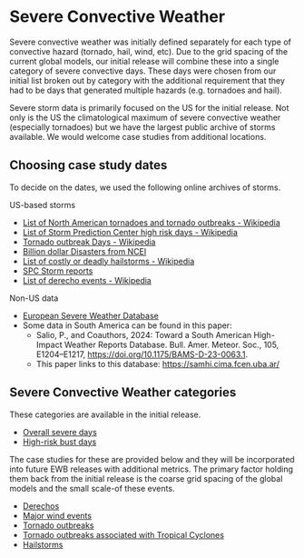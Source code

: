 # Severe Convective Weather

Severe convective weather was initially defined separately for each type of convective hazard (tornado, hail, wind, etc). Due to the grid spacing of the current global models, our initial release will combine these into a single category of severe convective days. These days were chosen from our initial list broken out by category with the additional requirement that they had to be days that generated multiple hazards (e.g. tornadoes and hail).

Severe storm data is primarily focused on the US for the initial release. Not only is the US the climatological maximum of severe convective weather (especially tornadoes) but we have the largest public archive of storms available.  We would welcome case studies from additional locations. 

## Choosing case study dates
To decide on the dates, we used the following online archives of storms.

US-based storms
* [List of North American tornadoes and tornado outbreaks \- Wikipedia](https://en.wikipedia.org/wiki/List_of_North_American_tornadoes_and_tornado_outbreaks)   
* [List of Storm Prediction Center high risk days \- Wikipedia](https://en.wikipedia.org/wiki/List_of_Storm_Prediction_Center_high_risk_days)   
* [Tornado outbreak Days \- Wikipedia](https://en.wikipedia.org/wiki/Tornado_outbreak)   
* [Billion dollar Disasters from NCEI](https://www.ncei.noaa.gov/access/billions/events/US/1980-2024?disasters[]=all-disasters)   
* [List of costly or deadly hailstorms \- Wikipedia](https://en.wikipedia.org/wiki/List_of_costly_or_deadly_hailstorms) 
* [SPC Storm reports](https://www.spc.noaa.gov/climo/reports/today.html)
* [List of derecho events \- Wikipedia](https://en.wikipedia.org/wiki/List_of_derecho_events) 

Non-US data
  * [European Severe Weather Database](https://eswd.eu/cgi-bin/eswd.cgi) 
  * Some data in South America can be found in this paper:
    * Salio, P., and Coauthors, 2024: Toward a South American High-Impact Weather Reports Database. Bull. Amer. Meteor. Soc., 105, E1204–E1217, https://doi.org/10.1175/BAMS-D-23-0063.1. 
    * This paper links to this database: https://samhi.cima.fcen.uba.ar/ 

## Severe Convective Weather categories

These categories are available in the initial release.
* [Overall severe days](OverallSevereDays.md) 
* [High-risk bust days](SevereBustDays.md)

The case studies for these are provided below and they will be incorporated into future EWB releases with additional metrics. The primary factor holding them back from the initial release is the coarse grid spacing of the global models and the small scale-of these events.

* [Derechos](Derechos.md)
* [Major wind events](WindEvents.md)
* [Tornado outbreaks](TornadoOutbreaks.md)
* [Tornado outbreaks associated with Tropical Cyclones](TCTornadoOutbreaks.md)
* [Hailstorms](Hailstorms.md)

